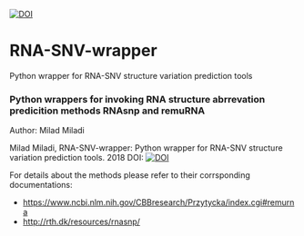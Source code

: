 [![DOI](https://zenodo.org/badge/74381899.svg)](https://zenodo.org/badge/latestdoi/74381899)

# RNA-SNV-wrapper
Python wrapper for RNA-SNV structure variation prediction tools


### Python wrappers for invoking RNA structure abrrevation predicition methods RNAsnp and remuRNA
Author: Milad Miladi

Milad Miladi, RNA-SNV-wrapper: Python wrapper for RNA-SNV structure variation prediction tools. 2018 DOI: [![DOI](https://zenodo.org/badge/74381899.svg)](https://zenodo.org/badge/latestdoi/74381899) 

For details about the methods please refer to their corrsponding documentations:

- https://www.ncbi.nlm.nih.gov/CBBresearch/Przytycka/index.cgi#remurna
- http://rth.dk/resources/rnasnp/
